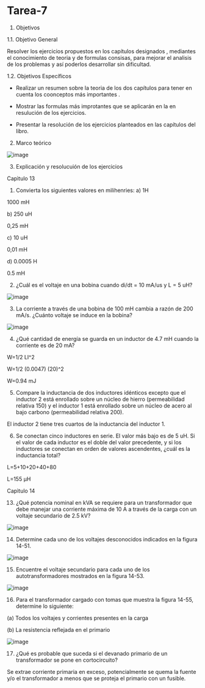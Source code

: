 # Tarea-7

1. Objetivos 

1.1. Objetivo General

Resolver los ejercicios propuestos en los capítulos designados , mediantes el conocimiento de teoria y de formulas consisas, para mejorar el analisis de los problemas y así poderlos desarrollar sin dificultad. 

1.2. Objetivos Específicos

- Realizar un resumen sobre la teoria de los dos capítulos para tener en cuenta los coonceptos más importantes .

- Mostrar las formulas más improtantes que se aplicarán en la en resulución de los ejercicios. 

- Presentar la resolución de los ejercicios planteados en las capítulos del libro. 

2. Marco teórico

![image](https://user-images.githubusercontent.com/93958596/152910387-bf8b2465-c604-4fbc-8a7d-a708077efdcf.png)

3. Explicación y resolucuión de los ejercicios

Capìtulo 13

1. Convierta los siguientes valores en milihenries:
a) 1H

1000 mH

b) 250 uH

0,25 mH

c) 10 uH

0,01 mH

d) 0.0005 H

0.5 mH

2. ¿Cuál es el voltaje en una bobina cuando di/dt = 10 mA/us y L = 5 uH?  

![image](https://user-images.githubusercontent.com/94153604/152912328-c09eec2d-c381-44b9-a593-d6f6b3de0972.png)

3. La corriente a través de una bobina de 100 mH cambia a razón de 200 mA/s. ¿Cuánto voltaje se induce en la bobina?

![image](https://user-images.githubusercontent.com/94153604/152912362-f8b3a45d-8e0c-4f80-a130-f6f9ee9bafab.png)  

4. ¿Qué cantidad de energía se guarda en un inductor de 4.7 mH cuando la corriente es de 20 mA?

W=1/2 LI^2

W=1/2 (0.0047) (20)^2

W=0.94 mJ

5. Compare la inductancia de dos inductores idénticos excepto que el inductor 2 está enrollado sobre un núcleo de hierro (permeabilidad relativa 150) y el inductor 1 está enrollado sobre un núcleo de acero al bajo carbono (permeabilidad relativa 200).

El inductor 2 tiene tres cuartos de la inductancia del inductor 1. 

6. Se conectan cinco inductores en serie. El valor más bajo es de 5 uH. Si el valor de cada inductor es el doble del valor precedente, y si los inductores se conectan en orden de valores ascendentes, ¿cuál es la inductancia total?

L=5+10+20+40+80

L=155 μH


Capìtulo 14 

13. ¿Qué potencia nominal en kVA se requiere para un transformador que debe manejar una corriente máxima de 10 A a través de la carga con un voltaje secundario de 2.5 kV?

![image](https://user-images.githubusercontent.com/94153604/152912635-90235d91-bfbd-40f0-840e-a7c25a73a86a.png)

14. Determine cada uno de los voltajes desconocidos indicados en la figura 14-51.

![image](https://user-images.githubusercontent.com/94153604/152912672-b14c4952-d097-4735-9d0a-38752a990d24.png)

15. Encuentre el voltaje secundario para cada uno de los autotransformadores mostrados en la figura 14-53.

![image](https://user-images.githubusercontent.com/94153604/152912740-38f52163-0128-4b88-99cb-3e953deeb5f8.png)

16. Para el transformador cargado con tomas que muestra la figura 14-55, determine lo siguiente:

(a) Todos los voltajes y corrientes presentes en la carga

(b) La resistencia reflejada en el primario

![image](https://user-images.githubusercontent.com/94153604/152912859-2be18230-5d82-4da6-bfdc-a73f39bca8b1.png)

17. ¿Qué es probable que suceda si el devanado primario de un transformador se pone en cortocircuito?

Se extrae corriente primaria en exceso, potencialmente se quema la fuente y/o el transformador a menos que se proteja el primario con un fusible. 
